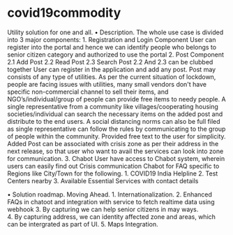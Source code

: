 # covid19commodity
Utility solution for one and all.
• Description. The whole use case is divided into 3 major components:
					1.	Registration and Login Component
						User can register into the portal and hence we can identify people who belongs to senior citizen category and authorized to use the portal
					2.	Post Component
						2.1	Add Post
						2.2	Read Post
						2.3	Search Post
							2.2 And 2.3 can be clubbed together
						User can register in the application and add any post. Post may consists of any type of utilities.
						As per the current situation of lockdown, people are facing issues with utilities, many small vendors 
						don't have specific non-commercial channel to sell their items, and NGO’s/individual/group of people 
						can provide free items to needy people. 
						A single representative from a community like villages/cooperating housing societies/individual 
						can search the necessary items on the added post and distribute to the end users. 
						A social distancing norms can also be full filed as single representative can follow the rules by 
						communicating to the group of people within the community.
						Provided free text to the user for simplicity. Added Post can be associated with crisis zone as per their address in the next release, so that user who want to avail the services can look into zone for communication.
					3.	Chabot
						User have access to Chabot system, wherein users can easily find out Crisis communication Chabot for FAQ specific to Regions like City/Town for the following.
						1. COVID19 India Helpline
						2. Test Centers nearby
						3. Available Essential Services with contact details
					

• Solution roadmap. Moving Ahead.
					1. Internationalization.
					2. Enhanced FAQs in chatoot and integration with service to fetch realtime data using webhook
                    3. By capturing we can help senior citizens in may ways.					  
                    4. By capturing address, we can identity affected zone and areas, which can be intergrated as part of UI. 
                    5. Maps Integration.	
